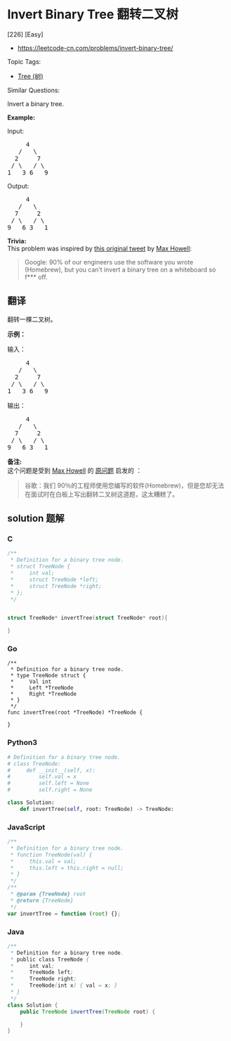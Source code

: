 # Invert Binary Tree 翻转二叉树

[226] [Easy]

- https://leetcode-cn.com/problems/invert-binary-tree/

Topic Tags:

- [Tree (树)](https://leetcode-cn.com/tag/tree/)

Similar Questions:

Invert a binary tree.

**Example:**

Input:

<pre>     4
   /   \
  2     7
 / \   / \
1   3 6   9</pre>

Output:

<pre>     4
   /   \
  7     2
 / \   / \
9   6 3   1</pre>

**Trivia:**  
This problem was inspired by [this original tweet](https://twitter.com/mxcl/status/608682016205344768) by [Max Howell](https://twitter.com/mxcl):

> Google: 90% of our engineers use the software you wrote (Homebrew), but you can’t invert a binary tree on a whiteboard so f\*\*\* off.

## 翻译

翻转一棵二叉树。

**示例：**

输入：

<pre>     4
   /   \
  2     7
 / \   / \
1   3 6   9</pre>

输出：

<pre>     4
   /   \
  7     2
 / \   / \
9   6 3   1</pre>

**备注:**  
这个问题是受到 [Max Howell](https://twitter.com/mxcl) 的 [原问题](https://twitter.com/mxcl/status/608682016205344768) 启发的 ：

> 谷歌：我们 90％的工程师使用您编写的软件(Homebrew)，但是您却无法在面试时在白板上写出翻转二叉树这道题，这太糟糕了。

## solution 题解

### C

```c
/**
 * Definition for a binary tree node.
 * struct TreeNode {
 *     int val;
 *     struct TreeNode *left;
 *     struct TreeNode *right;
 * };
 */


struct TreeNode* invertTree(struct TreeNode* root){

}


```

### Go

```golang
/**
 * Definition for a binary tree node.
 * type TreeNode struct {
 *     Val int
 *     Left *TreeNode
 *     Right *TreeNode
 * }
 */
func invertTree(root *TreeNode) *TreeNode {

}
```

### Python3

```python
# Definition for a binary tree node.
# class TreeNode:
#     def __init__(self, x):
#         self.val = x
#         self.left = None
#         self.right = None

class Solution:
    def invertTree(self, root: TreeNode) -> TreeNode:
```

### JavaScript

```javascript
/**
 * Definition for a binary tree node.
 * function TreeNode(val) {
 *     this.val = val;
 *     this.left = this.right = null;
 * }
 */
/**
 * @param {TreeNode} root
 * @return {TreeNode}
 */
var invertTree = function (root) {};
```

### Java

```java
/**
 * Definition for a binary tree node.
 * public class TreeNode {
 *     int val;
 *     TreeNode left;
 *     TreeNode right;
 *     TreeNode(int x) { val = x; }
 * }
 */
class Solution {
    public TreeNode invertTree(TreeNode root) {

    }
}
```
